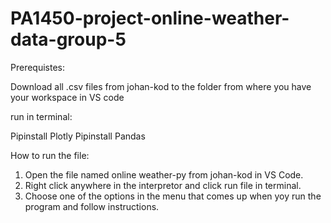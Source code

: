 # PA1450-project-online-weather-data-group-5

Prerequistes:

Download all .csv files from johan-kod to the folder from where you have your workspace in VS code


run in terminal:

Pipinstall Plotly
Pipinstall Pandas


How to run the file:
1. Open the file named online weather-py from johan-kod in VS Code.
2. Right click anywhere in the interpretor and click run file in terminal.
3. Choose one of the options in the menu that comes up when yoy run the program and follow instructions. 
